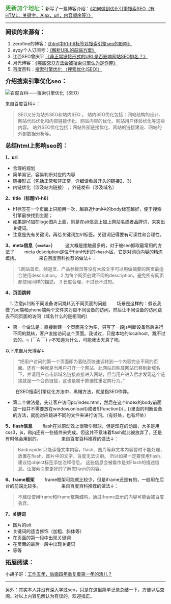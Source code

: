 <font size=4 color="green">更新加个地址：</font>新写了一篇博客介绍：[《如何做到优化引擎搜索SEO（有HTML，关键字，Ajax，url，内容顺序等）》](http://blog.csdn.net/qq_2842405070/article/details/72782616)

----------------------

**<font size=4>阅读的来源有：</font>**

 1. zerofine的博客：[《html中h1-h6标签对搜索引擎seo的影响》](http://blog.csdn.net/zerofine/article/details/51524778)
 2. ayqy个人订阅号：[《解析URL的前端方案》](https://sanwen8.cn/p/205JNJx.html)
 3. 江西SEO曾庆平 [《非正常链接形式的URL是否影响网站SEO排名？》](http://www.qingpingseo.com/seojishu/217.html)
 4. 月光博客：[《哪些SEO方法会被搜索引擎认为是作弊》](http://www.williamlong.info/archives/4484.html)
 5. 百度百科：[搜索引擎优化 （搜索优化(SEO)）](http://baike.baidu.com/link?url=5vxt2FfXbidHTlzpol7gER2z5ja2Ps5L2A5DAoMCtL3R9GzQNeVBqSCg895HN_BiaoOUXOgVpKXAmhmeX6w4HE29OYUN5roiNsDgaRWBltlD2Rpb1an6FlShsppW-y2fPs7W-ZzqHW0EJhnb0d2J1K#1)


**<font size=4>介绍搜索引擎优化seo：</font>**

![百度百科——搜索引擎优化（SEO）](http://img.blog.csdn.net/20170517093939403?watermark/2/text/aHR0cDovL2Jsb2cuY3Nkbi5uZXQvcXFfMjg0MjQwNTA3MA==/font/5a6L5L2T/fontsize/400/fill/I0JBQkFCMA==/dissolve/70/gravity/SouthEast)

来自百度百科↓：
>SEO又分为站外SEO和站内SEO 。 
>站内SEO优化包括：网站结构的设计、网站代码优化和内部链接优化、网站内容的优化、网站用户体验优化等这些内容。
>站外SEO优化包括：网站外部链接优化、网站的链接建设、网站的外部数据分析等。

	

**<font size=4>总结html上影响seo的：</font>**

**1、url**


- 合理的规划
- 简单易记，容易判断对应的内容
- 链接形式（包括正常和非正常，详细请看最开头的链接2、3）
- 内链优化（涉及站内链接） ，外链发布（涉及域名）
　　　

**2、title（标题h1-h6）** 
　　

 - h1标签在一个页面上只能用一次，越靠近html中的body标签越好，便于搜索引擎最快找到主题；
 - 如果是h1加在logo图片上面，则是在alt信息上加上网站名或者品牌词，来突出关键词。
 - 注意是先有关键词，再给关键词加h1标签。关键词记得要有可读性和合理性。


**3、meta信息（```<meta>```）**
　　这大概是接触最多的，对于被seo抓取最常用的方法了
　　meta description是位于html代码的```<head>```区，它是对网页内容的精炼概括。
　　
　　来自百度百科推荐的做法↓：
>1.网站首页、频道页、产品参数页等没有大段文字可以用做摘要的网页最适合使用description。
>2.为每个网页创建不同的description，避免所有网页都使用同样的描述。
>3.长度合理，不过长不过短。


**4、页面跳转**

　1. 注意js判断不同设备访问跳转到不同页面的问题
　　场景是这样的：假设我做了pc端和phone端两个文件夹对应不同设备的访问，然后让不同设备的访问跳去不同页面的访问（域名什么的是相同的）
　　
 
 - 第一个做法是：直接新建一个页面完全为空，只写了一段js判断设备然后进行不同的跳转，客户直接访问这个页面。我试过，只是本地的localhost，跳不过去的。┑(￣A ￣)┍不知道为什么，可能我太天真了吧。

  以下来自月光博客↓

>“把用户访问的第一个页面即为着陆页快速调转到一个内容完全不同的页面。还有一种就是当用户打开一个网站，此网站自称其网站已移到新域名下，并请用户点击新域名链接直接进入网站，但当用户进入后才发现这个链接就是一个会员链接，这也是属于欺骗性重定向行为。”

　　 在SEO搜索引擎优化方法中，黑帽方法，就是指SEO作弊。

- 第二个做法是，先让客户访问pc/index.html，然后在这个index的body前面加一段并不需要放在window.onload()或者$(function(){...})里面的判断设备的方法，就能对应跳进不同的文件夹进行访问。（有好处，也有坏处）

**5、flash信息**
 　　flash在以前动效上很吸引眼球，但是现在的动画，大多是用css3，js，和jq还有一些插件来完成。但这并不意味着flash就此被放弃了，还是有时候会用到的。
 　　
　　来自百度百科推荐的做法↓：
 >Baiduspider只能读懂文本内容，flash、图片等非文本内容暂时不能处理，放置在flash、图片中的文字，百度无法识别。
 >所以如果一定要使用flash，建议给object标签添加注释信息。
 >这些信息会被看作是对Flash的描述信息。让搜索引擎更好的了解您flash的内容。

**6、frame框架**
　　frame框架可能就比较少，但是iframe还是有的，一般用在后台的前端比较多。
　　
　　来自百度百科推荐的做法↓：
>不建议使用frame和iframe框架结构，通过iframe显示的内容可能会被百度丢弃。

**7、关键词**

- 图片的alt
- 关键词的适当修饰（加粗、斜体等）
- 在页面的第一段中出现关键词
- 在页面的最后一段中出现关键词
- 等等 
　　　　　　　　

**<font size=4>拓展阅读：</font>**

小胡子哥：[工作五年，后面四年重复着第一年的活儿？](http://www.cnblogs.com/hustskyking/p/donnot-repeat-yourself.html)

----
另外：其实本人并没有深入学过seo，只是在这里简单记录总结一下，方便以后查阅。对以上内容见解认为有误的，欢迎指正。

